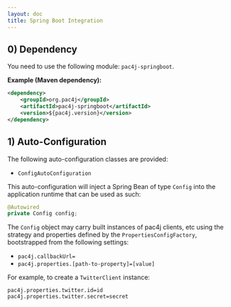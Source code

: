 ```yaml
---
layout: doc
title: Spring Boot Integration
---
```


## 0) Dependency

You need to use the following module: `pac4j-springboot`.

**Example (Maven dependency):**

```xml
<dependency>
    <groupId>org.pac4j</groupId>
    <artifactId>pac4j-springboot</artifactId>
    <version>${pac4j.version}</version>
</dependency>
```

## 1) Auto-Configuration

The following auto-configuration classes are provided:

- `ConfigAutoConfiguration`

This auto-configuration will inject a Spring Bean of type `Config` into the application runtime
that can be used as such:

```java
@Autowired
private Config config;
```

The `Config` object may carry built instances of pac4j clients, etc using
the strategy and properties defined by the `PropertiesConfigFactory`, bootstrapped from the following settings:

- `pac4j.callbackUrl=`
- `pac4j.properties.[path-to-property]=[value]`

For example, to create a `TwitterClient` instance:

```properties
pac4j.properties.twitter.id=id
pac4j.properties.twitter.secret=secret
```
